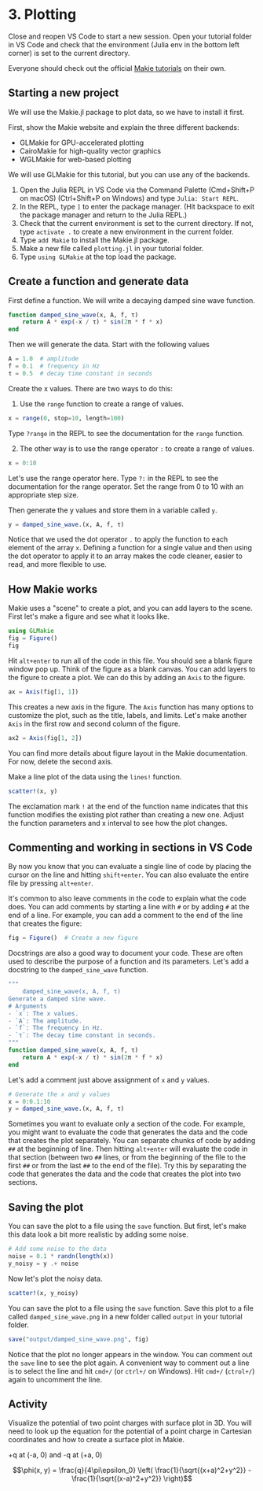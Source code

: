 # 3. Plotting

Close and reopen VS Code to start a new session.
Open your tutorial folder in VS Code and check that the environment (Julia env in the bottom left corner) is set to the current directory.

Everyone should check out the official [Makie tutorials](https://docs.makie.org/stable/tutorials/getting-started) on their own.


## Starting a new project
We will use the Makie.jl package to plot data, so we have to install it first.

First, show the Makie website and explain the three different backends:
- GLMakie for GPU-accelerated plotting
- CairoMakie for high-quality vector graphics
- WGLMakie for web-based plotting

We will use GLMakie for this tutorial, but you can use any of the backends.

1. Open the Julia REPL in VS Code via the Command Palette (Cmd+Shift+P on macOS) (Ctrl+Shift+P on Windows) and type `Julia: Start REPL`.
2. In the REPL, type `]` to enter the package manager. (Hit backspace to exit the package manager and return to the Julia REPL.)
3. Check that the current environment is set to the current directory. If not, type `activate .` to create a new environment in the current folder.
4. Type `add Makie` to install the Makie.jl package.
5. Make a new file called `plotting.jl` in your tutorial folder.
6. Type `using GLMakie` at the top load the package.


## Create a function and generate data
First define a function. We will write a decaying damped sine wave function.

```julia
function damped_sine_wave(x, A, f, τ)
    return A * exp(-x / τ) * sin(2π * f * x)
end
```

Then we will generate the data.
Start with the following values

```julia
A = 1.0  # amplitude
f = 0.1  # frequency in Hz
τ = 0.5  # decay time constant in seconds
```

Create the x values. There are two ways to do this:
1. Use the `range` function to create a range of values.

```julia
x = range(0, stop=10, length=100)
```

Type `?range` in the REPL to see the documentation for the `range` function.

2. The other way is to use the range operator `:` to create a range of values.

```julia
x = 0:10
```

Let's use the range operator here. Type `?:` in the REPL to see the documentation for the range operator. Set the range from 0 to 10 with an appropriate step size.

Then generate the y values and store them in a variable called `y`.

```julia
y = damped_sine_wave.(x, A, f, τ)
```
Notice that we used the dot operator `.` to apply the function to each element of the array `x`.
Defining a function for a single value and then using the dot operator to apply it to an array makes the code cleaner, easier to read, and more flexible to use.


## How Makie works
Makie uses a "scene" to create a plot, and you can add layers to the scene.
First let's make a figure and see what it looks like.

```julia
using GLMakie
fig = Figure()
fig
```

Hit `alt+enter` to run all of the code in this file. You should see a blank figure window pop up.
Think of the figure as a blank canvas. You can add layers to the figure to create a plot.
We can do this by adding an `Axis` to the figure.

```julia
ax = Axis(fig[1, 1])
```

This creates a new axis in the figure.
The `Axis` function has many options to customize the plot, such as the title, labels, and limits.
Let's make another `Axis` in the first row and second column of the figure.

```julia
ax2 = Axis(fig[1, 2])
```

You can find more details about figure layout in the Makie documentation.
For now, delete the second axis.

Make a line plot of the data using the `lines!` function.

```julia
scatter!(x, y)
```

The exclamation mark `!` at the end of the function name indicates that this function modifies the existing plot rather than creating a new one.
Adjust the function parameters and x interval to see how the plot changes.

## Commenting and working in sections in VS Code
By now you know that you can evaluate a single line of code by placing the cursor on the line and hitting `shift+enter`.
You can also evaluate the entire file by pressing `alt+enter`.

It's common to also leave comments in the code to explain what the code does.
You can add comments by starting a line with `#` or by adding `#` at the end of a line.
For example, you can add a comment to the end of the line that creates the figure:

```julia
fig = Figure()  # Create a new figure
```

Docstrings are also a good way to document your code.
These are often used to describe the purpose of a function and its parameters.
Let's add a docstring to the `damped_sine_wave` function.

```julia
"""
    damped_sine_wave(x, A, f, τ)
Generate a damped sine wave.
# Arguments
- `x`: The x values.
- `A`: The amplitude.
- `f`: The frequency in Hz.
- `τ`: The decay time constant in seconds.
"""
function damped_sine_wave(x, A, f, τ)
    return A * exp(-x / τ) * sin(2π * f * x)
end
```

Let's add a comment just above assignment of `x` and `y` values.

```julia
# Generate the x and y values
x = 0:0.1:10
y = damped_sine_wave.(x, A, f, τ)
```

Sometimes you want to evaluate only a section of the code.
For example, you might want to evaluate the code that generates the data and the code that creates the plot separately.
You can separate chunks of code by adding `##` at the beginning of line.
Then hitting `alt+enter` will evaluate the code in that section (between two `##` lines, or from the beginning of the file to the first `##` or from the last `##` to the end of the file).
Try this by separating the code that generates the data and the code that creates the plot into two sections.


## Saving the plot
You can save the plot to a file using the `save` function.
But first, let's make this data look a bit more realistic by adding some noise.

```julia
# Add some noise to the data
noise = 0.1 * randn(length(x))
y_noisy = y .+ noise
```

Now let's plot the noisy data.

```julia
scatter!(x, y_noisy)
```

You can save the plot to a file using the `save` function.
Save this plot to a file called `damped_sine_wave.png` in a new folder called `output` in your tutorial folder.

```julia
save("output/damped_sine_wave.png", fig)
```

Notice that the plot no longer appears in the window.
You can comment out the `save` line to see the plot again.
A convenient way to comment out a line is to select the line and hit `cmd+/` (or `ctrl+/` on Windows).
Hit `cmd+/` (`ctrol+/`) again to uncomment the line.


## Activity
Visualize the potential of two point charges with surface plot in 3D.
You will need to look up the equation for the potential of a point charge in Cartesian coordinates and how to create a surface plot in Makie.

+q at (-a, 0) and -q at (+a, 0)

$$\phi(x, y) = \frac{q}{4\pi\epsilon_0} \left( \frac{1}{\sqrt{(x+a)^2+y^2}} - \frac{1}{\sqrt{(x-a)^2+y^2}} \right)$$
